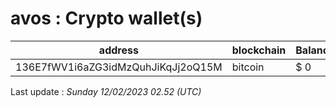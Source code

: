 # avos : Crypto wallet(s)

| address | blockchain | Balance |
|---|---|---|
| 136E7fWV1i6aZG3idMzQuhJiKqJj2oQ15M | bitcoin | $ 0 |

Last update : _Sunday 12/02/2023 02.52 (UTC)_

